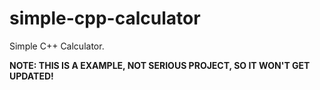 # simple-cpp-calculator
Simple C++ Calculator. 

**NOTE: THIS IS A EXAMPLE, NOT SERIOUS PROJECT, SO IT WON'T GET UPDATED!**
